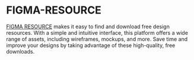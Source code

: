 # FIGMA-RESOURCE
<a href="https://figmaresource.com/">FIGMA RESOURCE</a> makes it easy to find and download free design resources. With a simple and intuitive interface, this platform offers a wide range of assets, including wireframes, mockups, and more. Save time and improve your designs by taking advantage of these high-quality, free downloads.

